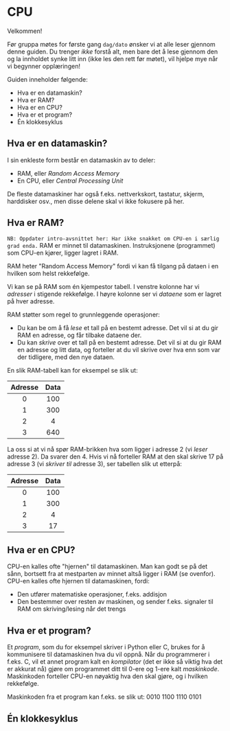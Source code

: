 
# CPU

Velkommen!

Før gruppa møtes for første gang `dag/dato` ønsker vi at alle leser gjennom denne guiden. Du trenger _ikke_ forstå alt, men bare det å lese gjennom den og la innholdet synke litt inn (ikke les den rett før møtet), vil hjelpe mye når vi begynner opplæringen!

Guiden inneholder følgende:
- Hva er en datamaskin?
- Hva er RAM?
- Hva er en CPU?
- Hva er et program?
- Én klokkesyklus

## Hva er en datamaskin?

I sin enkleste form består en datamaskin av to deler:
- RAM, eller _Random Access Memory_
- En CPU, eller _Central Processing Unit_

De fleste datamaskiner har også f.eks. nettverkskort, tastatur, skjerm, harddisker osv., men disse delene skal vi ikke fokusere på her.

## Hva er RAM?
`NB: Oppdater intro-avsnittet her: Har ikke snakket om CPU-en i særlig grad enda.`
RAM er minnet til datamaskinen. Instruksjonene (programmet) som CPU-en kjører, ligger lagret i RAM.

RAM heter "Random Access Memory" fordi vi kan få tilgang på dataen i en hvilken som helst rekkefølge.

Vi kan se på RAM som én kjempestor tabell. I venstre kolonne har vi _adresser_ i stigende rekkefølge. I høyre kolonne ser vi _dataene_ som er lagret på hver adresse. 

RAM støtter som regel to grunnleggende operasjoner:
- Du kan be om å få _lese_ et tall på en bestemt adresse. Det vil si at du gir RAM en adresse, og får tilbake dataene der.
- Du kan _skrive_ over et tall på en bestemt adresse. Det vil si at du gir RAM en adresse og litt data, og forteller at du vil skrive over hva enn som var der tidligere, med den nye dataen.

En slik RAM-tabell kan for eksempel se slik ut:

|   Adresse     |   Data
|:-------------:|:---------:
|   0           |   100
|   1           |   300
|   2           |   4
|   3           |   640
    
La oss si at vi nå spør RAM-brikken hva som ligger i adresse 2 (vi _leser_ adresse 2). Da svarer den 4. Hvis vi nå forteller RAM at den skal skrive 17 på adresse 3 (vi _skriver til_ adresse 3), ser tabellen slik ut etterpå:

|   Adresse     |   Data
|:-------------:|:---------:
|   0           |   100
|   1           |   300
|   2           |   4
|   3           |   17

## Hva er en CPU?

CPU-en kalles ofte "hjernen" til datamaskinen. Man kan godt se på det sånn, bortsett fra at mestparten av minnet altså ligger i RAM (se ovenfor). CPU-en kalles ofte hjernen til datamaskinen, fordi:
- Den utfører matematiske operasjoner, f.eks. addisjon
- Den bestemmer over resten av maskinen, og sender f.eks. signaler til RAM om skriving/lesing når det trengs

## Hva er et program?

Et _program_, som du for eksempel skriver i Python eller C, brukes for å kommunisere til datamaskinen hva du vil oppnå. Når du programmerer i f.eks. C, vil et annet program kalt en _kompilator_ (det er ikke så viktig hva det er akkurat nå) gjøre om programmet ditt til 0-ere og 1-ere kalt _maskinkode_. Maskinkoden forteller CPU-en nøyaktig hva den skal gjøre, og i hvilken rekkefølge.

Maskinkoden fra et program kan f.eks. se slik ut:  0010  1100  1110  0101



## Én klokkesyklus

